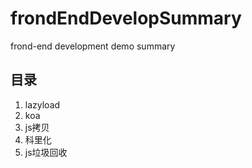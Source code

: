 # frondEndDevelopSummary
frond-end development demo summary

## 目录
1. lazyload
2. koa
3. js拷贝
4. 科里化
5. js垃圾回收

